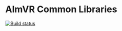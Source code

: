 # AlmVR Common Libraries
[![Build status](https://ci.appveyor.com/api/projects/status/667xv6tv84ciw3y5?svg=true)](https://ci.appveyor.com/project/ccrutchf/almvr-common)